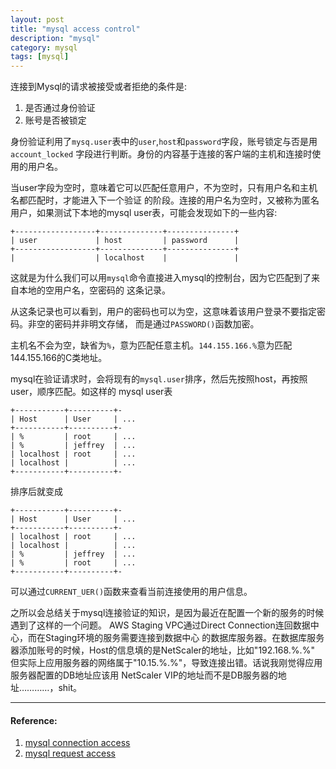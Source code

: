 ```yaml
---
layout: post
title: "mysql access control"
description: "mysql"
category: mysql
tags: [mysql]
---
```


连接到Mysql的请求被接受或者拒绝的条件是:

1. 是否通过身份验证
2. 账号是否被锁定

身份验证利用了`mysq.user`表中的`user`,`host`和`password`字段，账号锁定与否是用`account_locked`
字段进行判断。身份的内容基于连接的客户端的主机和连接时使用的用户名。

当user字段为空时，意味着它可以匹配任意用户，不为空时，只有用户名和主机名都匹配时，才能进入下一个验证
的阶段。连接的用户名为空时，又被称为匿名用户，如果测试下本地的mysql user表，可能会发现如下的一些内容:

```
+------------------+--------------+---------------+
| user             | host         | password      |
+------------------+--------------+---------------+
|                  | localhost    |               |
```
这就是为什么我们可以用`mysql`命令直接进入mysql的控制台，因为它匹配到了来自本地的空用户名，空密码的
这条记录。

从这条记录也可以看到，用户的密码也可以为空，这意味着该用户登录不要指定密码。非空的密码并非明文存储，
而是通过`PASSWORD()`函数加密。

主机名不会为空，缺省为`%`，意为匹配任意主机。`144.155.166.%`意为匹配144.155.166的C类地址。

mysql在验证请求时，会将现有的`mysql.user`排序，然后先按照host，再按照user，顺序匹配。如这样的
mysql user表

```
+-----------+----------+-
| Host      | User     | ...
+-----------+----------+-
| %         | root     | ...
| %         | jeffrey  | ...
| localhost | root     | ...
| localhost |          | ...
+-----------+----------+-
```
排序后就变成

```
+-----------+----------+-
| Host      | User     | ...
+-----------+----------+-
| localhost | root     | ...
| localhost |          | ...
| %         | jeffrey  | ...
| %         | root     | ...
+-----------+----------+-
```
可以通过`CURRENT_UER()`函数来查看当前连接使用的用户信息。

之所以会总结关于mysql连接验证的知识，是因为最近在配置一个新的服务的时候遇到了这样的一个问题。
AWS Staging VPC通过Direct Connection连回数据中心，而在Staging环境的服务需要连接到数据中心
的数据库服务器。在数据库服务器添加账号的时候，Host的信息填的是NetScaler的地址，比如"192.168.%.%"
但实际上应用服务器的网络属于"10.15.%.%"，导致连接出错。话说我刚觉得应用服务器配置的DB地址应该用
NetScaler VIP的地址而不是DB服务器的地址…………，shit。

----
#### Reference:

1. [mysql connection access](http://dev.mysql.com/doc/refman/5.7/en/connection-access.html)
2. [mysql request access](http://dev.mysql.com/doc/refman/5.7/en/request-access.html)
